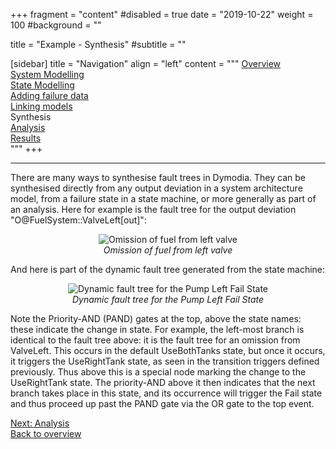 +++
fragment = "content"
#disabled = true
date = "2019-10-22"
weight = 100
#background = ""

title = "Example - Synthesis"
#subtitle = ""

[sidebar]
	title = "Navigation"
	align = "left"
	content = """
[Overview](/example1)<br>
[System Modelling](/example2)<br>
[State Modelling](/example3)<br>
[Adding failure data](/example4)<br>
[Linking models](/example5)<br>
Synthesis<br>
[Analysis](/example7)<br>
[Results](/example8)<br>
"""
+++

---  

There are many ways to synthesise fault trees in Dymodia. They can be synthesised directly from any output deviation in a system architecture model, from a failure state in a state machine, or more generally as part of an analysis. Here for example is the fault tree for the output deviation "O@FuelSystem::ValveLeft[out]":

<p align="center">
	<img src="/images/omission_valve_left.PNG" alt="Omission of fuel from left valve"/>
	<br>
	<i>Omission of fuel from left valve</i>
</p>

And here is part of the dynamic fault tree generated from the state machine:

<p align="center">
	<img src="/images/longer_dft.PNG" alt="Dynamic fault tree for the Pump Left Fail State"/>
	<br>
	<i>Dynamic fault tree for the Pump Left Fail State</i>
</p>

Note the Priority-AND (PAND) gates at the top, above the state names: these indicate the change in state. For example, the left-most branch is identical to the fault tree above: it is the fault tree for an omission from ValveLeft. This occurs in the default UseBothTanks state, but once it occurs, it triggers the UseRightTank state, as seen in the transition triggers defined previously. Thus above this is a special node marking the change to the UseRightTank state. The priority-AND above it then indicates that the next branch takes place in this state, and its occurrence will trigger the Fail state and thus proceed up past the PAND gate via the OR gate to the top event.

[Next: Analysis](/example7)
<br>
[Back to overview](/dymodia)
